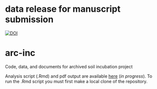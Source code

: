 # data release for manuscript submission
[![DOI](https://zenodo.org/badge/DOI/10.5281/zenodo.4106666.svg)](https://doi.org/10.5281/zenodo.4106666)

# arc-inc
Code, data, and documents for archived soil incubation project

Analysis script (.Rmd) and pdf output are available [here](src) (*in progress*). To run the .Rmd script you must first make a local clone of the repository.
